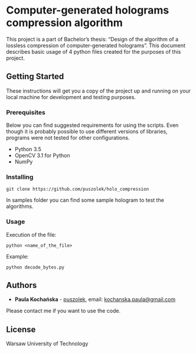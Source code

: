 # Computer-generated holograms compression algorithm

This project is a part of Bachelor’s thesis: “Design of the algorithm of a lossless compression of computer-generated holograms”. This document describes basic usage of 4 python files created for the purposes of this project.

## Getting Started

These instructions will get you a copy of the project up and running on your local machine for development and testing purposes. 

### Prerequisites

Below you can find suggested requirements for using the scripts. Even though it is probably possible to use different versions of libraries, programs were not tested for other configurations.

- Python 3.5
- OpenCV 3.1 for Python
- NumPy 

### Installing

```
git clone https://github.com/puszolek/holo_compression
```
In samples folder you can find some sample hologram to test the algorithms.

### Usage

Execution of the file:
```
python <name_of_the_file>
```
Example:
```
python decode_bytes.py
```

## Authors

* **Paula Kochańska** - [puszolek](https://github.com/puszolek), email: kochanska.paula@gmail.com 

Please contact me if you want to use the code.

## License

Warsaw University of Technology
